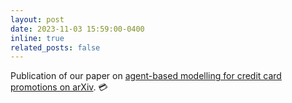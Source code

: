 ```yaml
---
layout: post
date: 2023-11-03 15:59:00-0400
inline: true
related_posts: false
---
```


Publication of our paper on [agent-based modelling for credit card promotions on arXiv](https://arxiv.org/abs/2311.01901). :credit_card:
